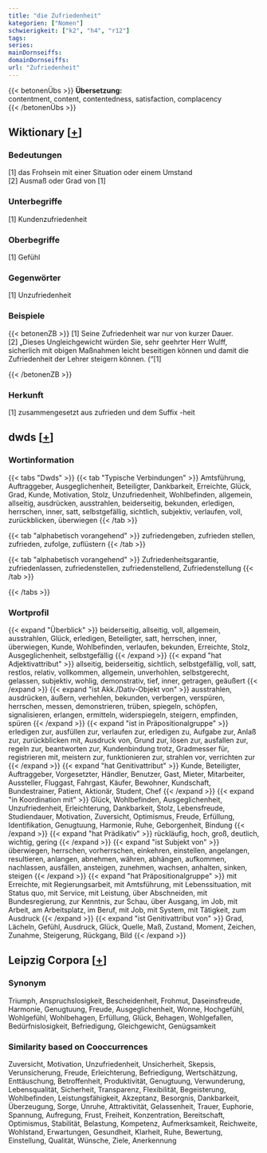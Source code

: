 ```yaml
---
title: "die Zufriedenheit"
kategorien: ["Nomen"]
schwierigkeit: ["k2", "h4", "r12"]
tags:
series:
mainDornseiffs:
domainDornseiffs:
url: "Zufriedenheit"
---
```


{{< betonenÜbs >}}
**Übersetzung:**  
contentment, content, contentedness, satisfaction, complacency  
{{< /betonenÜbs >}}

## Wiktionary [[+](https://de.wiktionary.org/wiki/Zufriedenheit)]

### Bedeutungen
[1] das Frohsein mit einer Situation oder einem Umstand  
[2] Ausmaß oder Grad von [1]  

### Unterbegriffe
[1] Kundenzufriedenheit  

### Oberbegriffe
[1] Gefühl  

### Gegenwörter
[1] Unzufriedenheit  

### Beispiele
{{< betonenZB >}}
[1] Seine Zufriedenheit war nur von kurzer Dauer.  
[2] „Dieses Ungleichgewicht würden Sie, sehr geehrter Herr Wulff, sicherlich mit obigen Maßnahmen leicht beseitigen können und damit die Zufriedenheit der Lehrer steigern können. (“[1]  

{{< /betonenZB >}}
### Herkunft
[1] zusammengesetzt aus zufrieden und dem Suffix -heit  



## dwds [[+](https://www.dwds.de/wb/Zufriedenheit)]

### Wortinformation
{{< tabs "Dwds" >}}
{{< tab "Typische Verbindungen" >}}
Amtsführung, Auftraggeber, Ausgeglichenheit, Beteiligter, Dankbarkeit, Erreichte, Glück, Grad, Kunde, Motivation, Stolz, Unzufriedenheit, Wohlbefinden, allgemein, allseitig, ausdrücken, ausstrahlen, beiderseitig, bekunden, erledigen, herrschen, inner, satt, selbstgefällig, sichtlich, subjektiv, verlaufen, voll, zurückblicken, überwiegen
{{< /tab >}}

{{< tab "alphabetisch vorangehend" >}}
zufriedengeben, zufrieden stellen, zufrieden, zufolge, zuflüstern
{{< /tab >}}

{{< tab "alphabetisch vorangehend" >}}
Zufriedenheitsgarantie, zufriedenlassen, zufriedenstellen, zufriedenstellend, Zufriedenstellung
{{< /tab >}}

{{< /tabs >}}

### Wortprofil
{{< expand "Überblick" >}} beiderseitig, allseitig, voll, allgemein, ausstrahlen, Glück, erledigen, Beteiligter, satt, herrschen, inner, überwiegen, Kunde, Wohlbefinden, verlaufen, bekunden, Erreichte, Stolz, Ausgeglichenheit, selbstgefällig {{< /expand >}}
{{< expand "hat Adjektivattribut" >}} allseitig, beiderseitig, sichtlich, selbstgefällig, voll, satt, restlos, relativ, vollkommen, allgemein, unverhohlen, selbstgerecht, gelassen, subjektiv, wohlig, demonstrativ, tief, inner, getragen, geäußert {{< /expand >}}
{{< expand "ist Akk./Dativ-Objekt von" >}} ausstrahlen, ausdrücken, äußern, verhehlen, bekunden, verbergen, verspüren, herrschen, messen, demonstrieren, trüben, spiegeln, schöpfen, signalisieren, erlangen, ermitteln, widerspiegeln, steigern, empfinden, spüren {{< /expand >}}
{{< expand "ist in Präpositionalgruppe" >}} erledigen zur, ausfüllen zur, verlaufen zur, erledigen zu, Aufgabe zur, Anlaß zur, zurückblicken mit, Ausdruck von, Grund zur, lösen zur, ausfallen zur, regeln zur, beantworten zur, Kundenbindung trotz, Gradmesser für, registrieren mit, meistern zur, funktionieren zur, strahlen vor, verrichten zur {{< /expand >}}
{{< expand "hat Genitivattribut" >}} Kunde, Beteiligter, Auftraggeber, Vorgesetzter, Händler, Benutzer, Gast, Mieter, Mitarbeiter, Aussteller, Fluggast, Fahrgast, Käufer, Bewohner, Kundschaft, Bundestrainer, Patient, Aktionär, Student, Chef {{< /expand >}}
{{< expand "in Koordination mit" >}} Glück, Wohlbefinden, Ausgeglichenheit, Unzufriedenheit, Erleichterung, Dankbarkeit, Stolz, Lebensfreude, Studiendauer, Motivation, Zuversicht, Optimismus, Freude, Erfüllung, Identifikation, Genugtuung, Harmonie, Ruhe, Geborgenheit, Bindung {{< /expand >}}
{{< expand "hat Prädikativ" >}} rückläufig, hoch, groß, deutlich, wichtig, gering {{< /expand >}}
{{< expand "ist Subjekt von" >}} überwiegen, herrschen, vorherrschen, einkehren, einstellen, angelangen, resultieren, anlangen, abnehmen, währen, abhängen, aufkommen, nachlassen, ausfällen, ansteigen, zunehmen, wachsen, anhalten, sinken, steigen {{< /expand >}}
{{< expand "hat Präpositionalgruppe" >}} mit Erreichte, mit Regierungsarbeit, mit Amtsführung, mit Lebenssituation, mit Status quo, mit Service, mit Leistung, über Abschneiden, mit Bundesregierung, zur Kenntnis, zur Schau, über Ausgang, im Job, mit Arbeit, am Arbeitsplatz, im Beruf, mit Job, mit System, mit Tätigkeit, zum Ausdruck {{< /expand >}}
{{< expand "ist Genitivattribut von" >}} Grad, Lächeln, Gefühl, Ausdruck, Glück, Quelle, Maß, Zustand, Moment, Zeichen, Zunahme, Steigerung, Rückgang, Bild {{< /expand >}}

## Leipzig Corpora [[+](https://corpora.uni-leipzig.de/en/res?word=Zufriedenheit&corpusId=deu_newscrawl-public_2018)]


### Synonym
Triumph, Anspruchslosigkeit, Bescheidenheit, Frohmut, Daseinsfreude, Harmonie, Genugtuung, Freude, Ausgeglichenheit, Wonne, Hochgefühl, Wohlgefühl, Wohlbehagen, Erfüllung, Glück, Behagen, Wohlgefallen, Bedürfnislosigkeit, Befriedigung, Gleichgewicht, Genügsamkeit


### Similarity based on Cooccurrences
Zuversicht, Motivation, Unzufriedenheit, Unsicherheit, Skepsis, Verunsicherung, Freude, Erleichterung, Befriedigung, Wertschätzung, Enttäuschung, Betroffenheit, Produktivität, Genugtuung, Verwunderung, Lebensqualität, Sicherheit, Transparenz, Flexibilität, Begeisterung, Wohlbefinden, Leistungsfähigkeit, Akzeptanz, Besorgnis, Dankbarkeit, Überzeugung, Sorge, Unruhe, Attraktivität, Gelassenheit, Trauer, Euphorie, Spannung, Aufregung, Frust, Freiheit, Konzentration, Bereitschaft, Optimismus, Stabilität, Belastung, Kompetenz, Aufmerksamkeit, Reichweite, Wohlstand, Erwartungen, Gesundheit, Klarheit, Ruhe, Bewertung, Einstellung, Qualität, Wünsche, Ziele, Anerkennung

